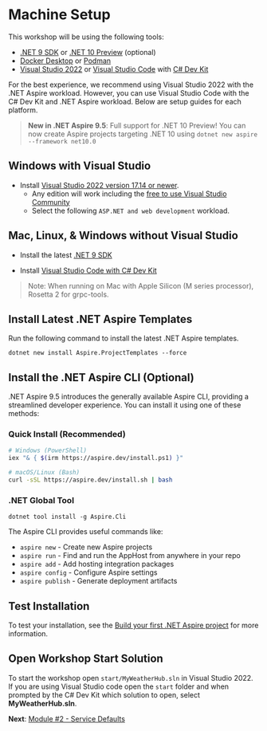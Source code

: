 # Machine Setup

This workshop will be using the following tools:

- [.NET 9 SDK](https://get.dot.net/9) or [.NET 10 Preview](https://get.dot.net/10) (optional)
- [Docker Desktop](https://docs.docker.com/engine/install/) or [Podman](https://podman.io/getting-started/installation)
- [Visual Studio 2022](https://visualstudio.microsoft.com/vs/) or [Visual Studio Code](https://code.visualstudio.com/) with [C# Dev Kit](https://code.visualstudio.com/docs/csharp/get-started)

For the best experience, we recommend using Visual Studio 2022 with the .NET Aspire workload. However, you can use Visual Studio Code with the C# Dev Kit and .NET Aspire workload. Below are setup guides for each platform.

> **New in .NET Aspire 9.5**: Full support for .NET 10 Preview! You can now create Aspire projects targeting .NET 10 using `dotnet new aspire --framework net10.0`

## Windows with Visual Studio

- Install [Visual Studio 2022 version 17.14 or newer](https://visualstudio.microsoft.com/vs/).
  - Any edition will work including the [free to use Visual Studio Community](https://visualstudio.microsoft.com/free-developer-offers/)
  - Select the following `ASP.NET and web development` workload.

## Mac, Linux, & Windows without Visual Studio

- Install the latest [.NET 9 SDK](https://get.dot.net/9?cid=eshop)

- Install [Visual Studio Code with C# Dev Kit](https://code.visualstudio.com/docs/csharp/get-started)

> Note: When running on Mac with Apple Silicon (M series processor), Rosetta 2 for grpc-tools.

## Install Latest .NET Aspire Templates

Run the following command to install the latest .NET Aspire templates.

```cli
dotnet new install Aspire.ProjectTemplates --force
```

## Install the .NET Aspire CLI (Optional)

.NET Aspire 9.5 introduces the generally available Aspire CLI, providing a streamlined developer experience. You can install it using one of these methods:

### Quick Install (Recommended)

```bash
# Windows (PowerShell)
iex "& { $(irm https://aspire.dev/install.ps1) }"

# macOS/Linux (Bash)
curl -sSL https://aspire.dev/install.sh | bash
```

### .NET Global Tool

```cli
dotnet tool install -g Aspire.Cli
```

The Aspire CLI provides useful commands like:

- `aspire new` - Create new Aspire projects
- `aspire run` - Find and run the AppHost from anywhere in your repo
- `aspire add` - Add hosting integration packages
- `aspire config` - Configure Aspire settings
- `aspire publish` - Generate deployment artifacts

## Test Installation

To test your installation, see the [Build your first .NET Aspire project](https://learn.microsoft.com/dotnet/aspire/get-started/build-your-first-aspire-app) for more information.

## Open Workshop Start Solution

To start the workshop open `start/MyWeatherHub.sln` in Visual Studio 2022. If you are using Visual Studio code open the `start` folder and when prompted by the C# Dev Kit which solution to open, select **MyWeatherHub.sln**.

**Next**: [Module #2 - Service Defaults](../Lesson-02-ServiceDefaults/README.md)
